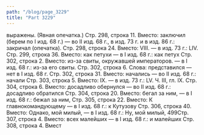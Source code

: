 ```yaml
---
path: "/blog/page_3229"
title: "Part 3229"
---
```


выражены. (Явная опечатка.)
Стр. 298, строка 11.
Вместо: заключил (берем по I изд. 68 г.) — во II изд. 68 г., в изд. 73 г. и в изд. 86 г.: закричал (опечатка).
Стр. 298, строка 24.
Вместо: VIII. — в изд. 73 г.: LIV.
Стр. 299, строка 36.
Вместо: как петухи — в I изд. 68 г.: как петух
Стр. 302, строка 2.
Вместо: из-за свиты, окружавшей императоров. — в I изд. 68 г.: из-за его свиты.
Стр. 302, строка 6.
Слова: представился — нет в I изд. 68 г.
Стр. 302, строка 31.
Вместо: начались — во II изд. 68 г.: начали
Стр. 303, строка 5.
Вместо: IX. — в изд. 73 г.: LV.
Ч. III, гл. IX.
Стр. 304, строка 6.
Вместо: досадливо обернулся — во II изд. 68 г.: досадливо обратился
Стр. 304, строка 20.
Вместо: бегал за ним, — в I изд. 68 г.: бежал за ним,
Стр. 305, строка 22.
Вместо: К главнокомандующему — в I изд. 68 г.: к Кутузову
Стр. 306, строка 40.
Вместо: Однако, мой милый, — в I изд. 68 г.: Ну, мой милый,
499Стр. 307, строка 4.
Вместо: всех малейших — в I изд. 68 г.: и малейших
Стр. 308, строка 4.
Вмест
